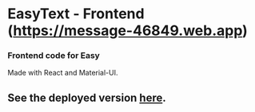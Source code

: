 # EasyText - Frontend (https://message-46849.web.app)

### Frontend code for Easy
Made with React and Material-UI.

## See the deployed version [here](https://message-46849.web.app).
